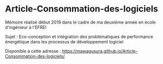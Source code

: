 # Article-Consommation-des-logiciels
Mémoire réalisé début 2019 dans le cadre de ma deuxième année en école d'ingénieur à l'EFREI 

Sujet : Eco-conception et intégration des problématiques de performance énergétique dans les processus de développement logiciel

Disponible à cette adresse : https://mawagusura.github.io/Article-Consommation-des-logiciels/
